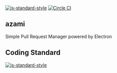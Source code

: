 [![js-standard-style](https://img.shields.io/badge/code%20style-standard-brightgreen.svg)](http://standardjs.com/)
[![Circle CI](https://circleci.com/gh/takuseno/azami.svg?style=svg&circleci-token=5e99ff54f31cc4f4e50f9fdbe898bd045210ddd1)](https://circleci.com/gh/takuseno/azami)

## azami

Simple Pull Request Manager powered by Electron

## Coding Standard
[![js-standard-style](https://cdn.rawgit.com/feross/standard/master/badge.svg)](https://github.com/feross/standard)
